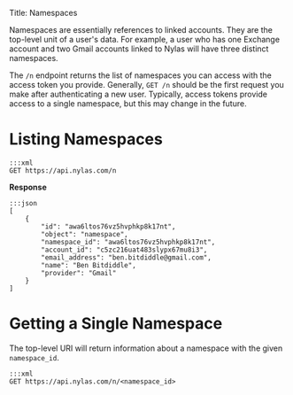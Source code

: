 Title: Namespaces

Namespaces are essentially references to linked accounts. They are the top-level unit of a user's data. For example, a user who has one Exchange account and two Gmail accounts linked to Nylas will have three distinct namespaces.

The `/n` endpoint returns the list of namespaces you can access with the access token you provide. Generally, `GET /n` should be the first request you make after authenticating a new user. Typically, access tokens provide access to a single namespace, but this may change in the future.


# Listing Namespaces

```
:::xml
GET https://api.nylas.com/n
```

**Response**

```
:::json
[
    {
        "id": "awa6ltos76vz5hvphkp8k17nt",
        "object": "namespace",
        "namespace_id": "awa6ltos76vz5hvphkp8k17nt",
        "account_id": "c5zc216uat483slypx67mu8i3",
        "email_address": "ben.bitdiddle@gmail.com",
        "name": "Ben Bitdiddle",
        "provider": "Gmail"
    }
]
```


# Getting a Single Namespace

The top-level URI will return information about a namespace with the given `namespace_id`.

```
:::xml
GET https://api.nylas.com/n/<namespace_id>
```
